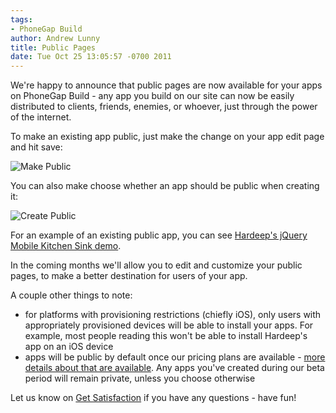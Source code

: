 ```yaml
---
tags:
- PhoneGap Build
author: Andrew Lunny
title: Public Pages
date: Tue Oct 25 13:05:57 -0700 2011
---
```

We're happy to announce that public pages are now available for your apps on PhoneGap Build - any app you build on our site can now be easily distributed to clients, friends, enemies, or whoever, just through the power of the internet.

To make an existing app public, just make the change on your app edit page and hit save:

![Make Public](/blog/uploads/build/public-pages/edit-public-app.png)

<!-- end-slug -->

You can also make choose whether an app should be public when creating it:

![Create Public](/blog/uploads/build/public-pages/new-public-app.png)

For an example of an existing public app, you can see [Hardeep's jQuery Mobile Kitchen Sink demo](/apps/43174).

In the coming months we'll allow you to edit and customize your public pages, to make a better destination for users of your app.

A couple other things to note:

* for platforms with provisioning restrictions (chiefly iOS), only users with appropriately provisioned devices will be able to install your apps. For example, most people reading this won't be able to install Hardeep's app on an iOS device
* apps will be public by default once our pricing plans are available - [more details about that are available](http://www.phonegap.com/2011/10/13/phonegap-build-pricing-plans-update/). Any apps you've created during our beta period will remain private, unless you choose otherwise

Let us know on [Get Satisfaction](http://community.phonegap.com) if you have any questions - have fun!
